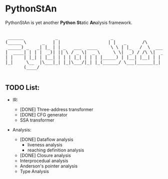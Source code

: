 # PythonStAn


PythonStAn is yet another **Python** **St**atic **An**alysis framework.


<pre>

 ______            _                    _                      
(_____ \      _   | |                  | |   _      /\         
 _____) _   _| |_ | | _   ___  ____     \ \ | |_   /  \  ____  
|  ____| | | |  _)| || \ / _ \|  _ \     \ \|  _) / /\ \|  _ \ 
| |    | |_| | |__| | | | |_| | | | |_____) | |__| |__| | | | |
|_|     \__  |\___|_| |_|\___/|_| |_(______/ \___|______|_| |_|
       (____/              

</pre>


## TODO List:
* IR:
  - [DONE] Three-address transformer
  - [DONE] CFG generator
  - SSA transformer

* Analysis:
  - [DONE] Dataflow analysis
    - liveness analysis
    - reaching definition analysis
  - [DONE] Closure analysis
  - Interprocedual analysis
  - Anderson's pointer analysis
  - Type Analysis

